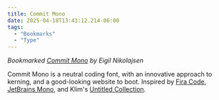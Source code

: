 ```yaml
---
title: Commit Mono
date: 2025-04-18T13:43:12.214-06:00
tags:
  - "Bookmarks"
  - "Type"
---
```


<div class="u-bookmark-of h-cite">
<p><i>Bookmarked <a class="u-url p-name" href="https://commitmono.com/">Commit Mono</a> by Eigil Nikolajsen</i></p>
</div>

<div class="e-content">
<p>Commit Mono is a neutral coding font, with an innovative approach to kerning, and a good-looking website to boot. Inspired by <a href="https://github.com/tonsky/FiraCode/">Fira Code</a>, <a href="https://www.jetbrains.com/lp/mono/">JetBrains Mono</a>, and Klim's <a href="https://klim.co.nz/collections/untitled/">Untitled Collection</a>.</p>
</div>